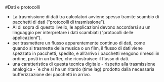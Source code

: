 #Dati e protocolli
- La trasmissione di dati tra calcolatori avviene spesso tramite scambio di pacchetti
di dati (“protocolli di trasmissione”).
- Al di sopra di questo livello, le applicazioni devono accordarsi su un linguaggio per
interpretare i dati scambiati (“protocolli delle applicazioni”).
- per trasmettere un flusso apparentemente continuo di dati, come quando si
trasmette della musica o un film, il flusso di dati viene spezzato in pacchetti,
spedito, e all’arrivo i pacchetti vengono rimessi in ordine, posti in un buffer, che
ricostruisce il flusso di dati.
- una caratteristica di questa tecnica digitale - rispetto alla trasmissione analogica -
`e che si ha un ritardo (time lag) prodotto dalla necessaria bufferizzazione dei
pacchetti in arrivo.
